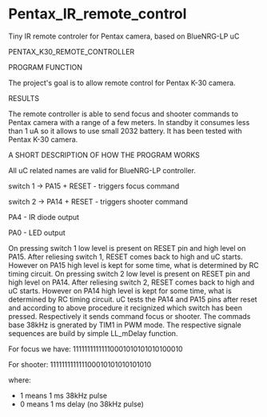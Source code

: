 # Pentax_IR_remote_control
Tiny IR remote controler for Pentax camera, based on BlueNRG-LP uC

PENTAX_K30_REMOTE_CONTROLLER

PROGRAM FUNCTION

The project's goal is to allow remote control for Pentax K-30 camera.

RESULTS

The remote controller is able to send focus and shooter commands to Pentax camera with a range of a few meters. In standby it consumes less than 1 uA so it allows to use small 2032 battery. It has been tested with Pentax K-30 camera.

A SHORT DESCRIPTION OF HOW THE PROGRAM WORKS

All uC related names are valid for BlueNRG-LP controller.

switch 1 -> PA15 + RESET - triggers focus command 

switch 2 -> PA14 + RESET - triggers shooter command

PA4 - IR diode output

PA0 - LED output


On pressing switch 1 low level is present on RESET pin and high level on PA15. After reliesing switch 1, RESET comes back to high and uC starts. However on PA15 high level is kept for some time, what is determined by RC timing circuit.
On pressing switch 2 low level is present on RESET pin and high level on PA14. After reliesing switch 2, RESET comes back to high and uC starts. However on PA14 high level is kept for some time, what is determined by RC timing circuit.
uC tests the PA14 and PA15 pins after reset and according to above procedure it recignized which switch has been pressed. Respectively it sends command focus or shooter.
The commads base 38kHz is gnerated by TIM1 in PWM mode. The respective signale sequences are build by simple LL_mDelay function.

For focus we have:
11111111111110001010101010100010

For shooter:
111111111111100010101010101010

where: 

- 1 means 1 ms 38kHz pulse
- 0 means 1 ms delay (no 38kHz pulse)



